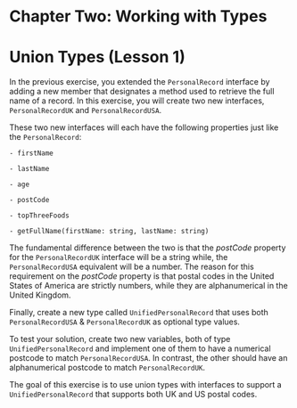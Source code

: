 # Chapter Two: Working with Types

Union Types (Lesson 1)
===========

In the previous exercise, you extended the ```PersonalRecord``` interface by adding a new member that designates a method used to retrieve the full name of a record. In this exercise, you will create two new interfaces, ```PersonalRecordUK``` and ```PersonalRecordUSA```.

These two new interfaces will each have the following properties just like the ```PersonalRecord```:
```
- firstName

- lastName

- age

- postCode

- topThreeFoods

- getFullName(firstName: string, lastName: string)
```

The fundamental difference between the two is that the *postCode* property for the ```PersonalRecordUK``` interface will be a string while, the ```PersonalRecordUSA``` equivalent will be a number. The reason for this requirement on the *postCode* property is that postal codes in the United States of America are strictly numbers, while they are alphanumerical in the United Kingdom.

Finally, create a new type called ```UnifiedPersonalRecord``` that uses both ```PersonalRecordUSA``` & ```PersonalRecordUK``` as optional type values.

To test your solution, create two new variables, both of type ```UnifiedPersonalRecord``` and implement one of them to have a numerical postcode to match ```PersonalRecordUSA```. In contrast, the other should have an alphanumerical postcode to match ```PersonalRecordUK```.

The goal of this exercise is to use union types with interfaces to support a ```UnifiedPersonalRecord``` that supports both UK and US postal codes.
